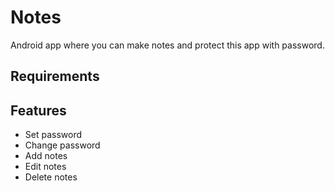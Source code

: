 # Notes

Android app where you can make notes and protect this app with password.

## Requirements

## Features

- Set password
- Change password
- Add notes
- Edit notes
- Delete notes
